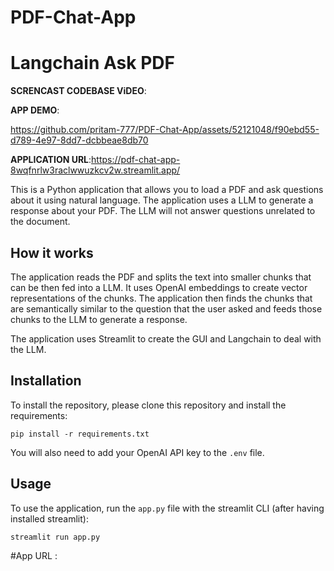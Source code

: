 ﻿# PDF-Chat-App

# Langchain Ask PDF 

**SCRENCAST CODEBASE ViDEO**:

**APP DEMO**:





https://github.com/pritam-777/PDF-Chat-App/assets/52121048/f90ebd55-d789-4e97-8dd7-dcbbeae8db70


**APPLICATION URL**:https://pdf-chat-app-8wqfnrlw3raclwwuzkcv2w.streamlit.app/


This is a Python application that allows you to load a PDF and ask questions about it using natural language. The application uses a LLM to generate a response about your PDF. The LLM will not answer questions unrelated to the document.

## How it works

The application reads the PDF and splits the text into smaller chunks that can be then fed into a LLM. It uses OpenAI embeddings to create vector representations of the chunks. The application then finds the chunks that are semantically similar to the question that the user asked and feeds those chunks to the LLM to generate a response.

The application uses Streamlit to create the GUI and Langchain to deal with the LLM.


## Installation

To install the repository, please clone this repository and install the requirements:

```
pip install -r requirements.txt
```

You will also need to add your OpenAI API key to the `.env` file.

## Usage

To use the application, run the `app.py` file with the streamlit CLI (after having installed streamlit): 

```
streamlit run app.py
```







#App URL : 
